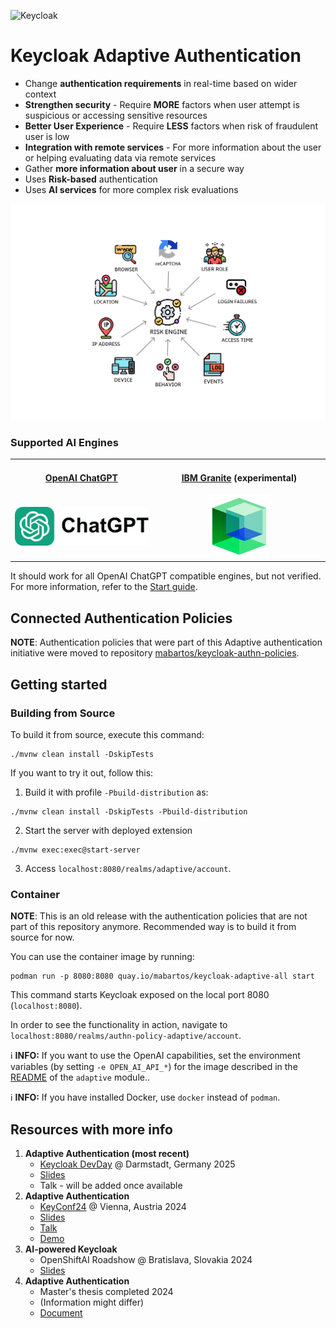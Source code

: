 ![Keycloak](docs/img/keycloak-adaptive-colored.png)

# Keycloak Adaptive Authentication

* Change **authentication requirements** in real-time based on wider context
* **Strengthen security** - Require **MORE** factors when user attempt is suspicious or accessing sensitive resources
* **Better User Experience** - Require **LESS** factors when risk of fraudulent user is low
* **Integration with remote services** - For more information about the user or helping evaluating data via remote
  services
* Gather **more information about user** in a secure way
* Uses **Risk-based** authentication
* Uses **AI services** for more complex risk evaluations

<img src="docs/img/github-risk-engine.png" alt="Risk Engine" width="1050"></img>

### Supported AI Engines

<table>
  <tr>
    <th align="center">
      <img width="441" height="1">
      <a href="https://chatgpt.com/">OpenAI ChatGPT</a><p></p>
    </th>
    <th align="center">
      <img width="441" height="1">
      <a href="https://www.ibm.com/granite">IBM Granite</a> (experimental)<p></p>
    </th>
  </tr>
  <tr>
    <td align="center">
      <a href="https://chatgpt.com/">
        <img src="docs/img/chat-gpt-logo.png" width="250" alt="OpenAI ChatGPT logo"/>
      </a>
    </td>
    <td align="center">
      <a href="https://www.ibm.com/granite">
        <img src="docs/img/ibm-granite.png" width="100" alt="IBM Granite logo"/>
      </a>
    </td>
  </tr>
</table>

It should work for all OpenAI ChatGPT compatible engines, but not verified.
For more information, refer to the [Start guide](docs/start.md).

## Connected Authentication Policies

**NOTE**: Authentication policies that were part of this Adaptive authentication initiative were moved to
repository [mabartos/keycloak-authn-policies](https://github.com/mabartos/keycloak-authn-policies).

## Getting started

### Building from Source

To build it from source, execute this command:

```shell
./mvnw clean install -DskipTests
```

If you want to try it out, follow this:

1. Build it with profile `-Pbuild-distribution` as:

```shell
./mvnw clean install -DskipTests -Pbuild-distribution
```

2. Start the server with deployed extension

```shell
./mvnw exec:exec@start-server
```

3. Access `localhost:8080/realms/adaptive/account`.

### Container

**NOTE**: This is an old release with the authentication policies that are not part of this repository anymore.
Recommended way is to build it from source for now.

You can use the container image by running:

    podman run -p 8080:8080 quay.io/mabartos/keycloak-adaptive-all start

This command starts Keycloak exposed on the local port 8080 (`localhost:8080`).

In order to see the functionality in action, navigate to `localhost:8080/realms/authn-policy-adaptive/account`.

ℹ️ **INFO:** If you want to use the OpenAI capabilities, set the environment variables (by setting `-e OPEN_AI_API_*`)
for the image described in the [README](adaptive/README.md#integration-with-openai) of the `adaptive` module..

ℹ️ **INFO:** If you have installed Docker, use `docker` instead of `podman`.

## Resources with more info

1. **Adaptive Authentication (most recent)**
   - [Keycloak DevDay](https://www.keycloak-day.dev/) @ Darmstadt, Germany 2025
   - [Slides](https://drive.google.com/file/d/12-vAuVmWqUb3581D8WqWq0uutLbH7tsn/view?usp=sharing)
   - Talk - will be added once available
2. **Adaptive Authentication**
    - [KeyConf24](https://keyconf.dev/) @ Vienna, Austria 2024
    - [Slides](https://drive.google.com/file/d/1PESlDBR8P9nQJyPz_H45R3ZS4LjtSV_W/view?usp=sharing)
    - [Talk](https://www.youtube.com/watch?v=0zWlc08CPuo)
    - [Demo](https://drive.google.com/file/d/1dv5zWM69-KZyT3OUjLe-3b1GcI8ErDJ2/view?usp=sharing)
3. **AI-powered Keycloak**
    - OpenShiftAI Roadshow @ Bratislava, Slovakia 2024
    - [Slides](https://drive.google.com/file/d/1WscEQlWpjYdrOwGDMj9IDV6bARY-4Utn/view?usp=sharing)
4. **Adaptive Authentication**
    - Master's thesis completed 2024
    - (Information might differ)
    - [Document](https://github.com/mabartos/adaptive-authn-docs/blob/main/Adaptive_Authentication_Final.pdf)
